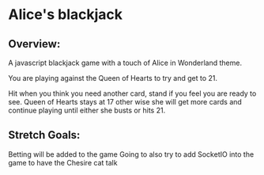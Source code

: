 # Alice's blackjack
<h2>Overview:</h2>
<p>A javascript blackjack game with a touch of Alice in Wonderland theme.

<p>You are playing against the Queen of Hearts to try and get to 21.

Hit when you think you need another card, stand if you feel you are ready to see. Queen of Hearts stays at 17 other wise she will get more cards and continue playing until either she busts or hits 21.


<h2>Stretch Goals:</h2>

Betting will be added to the game
Going to also try to add SocketIO into the game to have the Chesire cat talk
